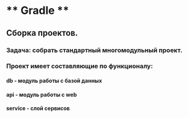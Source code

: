 # ** Gradle ** 
## Сборка проектов.
### Задача: собрать стандартный многомодульный проект.
### Проект имеет составляющие по функционалу:
#### db - модуль работы с базой данных
#### api - модуль работы с web
#### service - слой сервисов